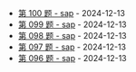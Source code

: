 * [第 100 题 - sap](https://sap.shameless.top/posts/100-sap) - 2024-12-13
* [第 099 题 - sap](https://sap.shameless.top/posts/099-sap) - 2024-12-13
* [第 098 题 - sap](https://sap.shameless.top/posts/098-sap) - 2024-12-13
* [第 097 题 - sap](https://sap.shameless.top/posts/097-sap) - 2024-12-13
* [第 096 题 - sap](https://sap.shameless.top/posts/096-sap) - 2024-12-13
